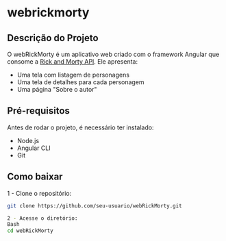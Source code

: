 # webrickmorty

## Descrição do Projeto

O webRickMorty é um aplicativo web criado com o framework Angular que consome a [Rick and Morty API](https://rickandmortyapi.com/). Ele apresenta:

- Uma tela com listagem de personagens
- Uma tela de detalhes para cada personagem
- Uma página "Sobre o autor"

## Pré-requisitos

Antes de rodar o projeto, é necessário ter instalado:

- Node.js
- Angular CLI
- Git

## Como baixar

1 - Clone o repositório:
   ```bash
   git clone https://github.com/seu-usuario/webRickMorty.git

2 - Acesse o diretório:
Bash
   cd webRickMorty
   

